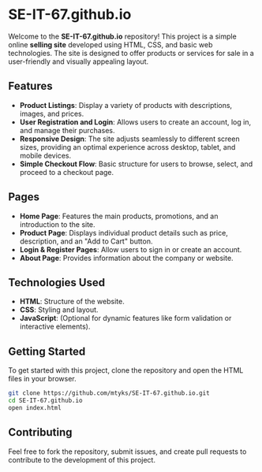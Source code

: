 # SE-IT-67.github.io

Welcome to the **SE-IT-67.github.io** repository! This project is a simple online **selling site** developed using HTML, CSS, and basic web technologies. The site is designed to offer products or services for sale in a user-friendly and visually appealing layout.

## Features

- **Product Listings**: Display a variety of products with descriptions, images, and prices.
- **User Registration and Login**: Allows users to create an account, log in, and manage their purchases.
- **Responsive Design**: The site adjusts seamlessly to different screen sizes, providing an optimal experience across desktop, tablet, and mobile devices.
- **Simple Checkout Flow**: Basic structure for users to browse, select, and proceed to a checkout page.

## Pages

- **Home Page**: Features the main products, promotions, and an introduction to the site.
- **Product Page**: Displays individual product details such as price, description, and an "Add to Cart" button.
- **Login & Register Pages**: Allow users to sign in or create an account.
- **About Page**: Provides information about the company or website.

## Technologies Used

- **HTML**: Structure of the website.
- **CSS**: Styling and layout.
- **JavaScript**: (Optional for dynamic features like form validation or interactive elements).

## Getting Started

To get started with this project, clone the repository and open the HTML files in your browser.

```bash
git clone https://github.com/mtyks/SE-IT-67.github.io.git
cd SE-IT-67.github.io
open index.html
```

## Contributing
Feel free to fork the repository, submit issues, and create pull requests to contribute to the development of this project.
